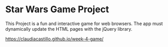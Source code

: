 # Star Wars Game Project

This Project is a fun and interactive game for web browsers. The app must dynamically update the HTML pages with the jQuery library.

https://claudiacastillo.github.io/week-4-game/

